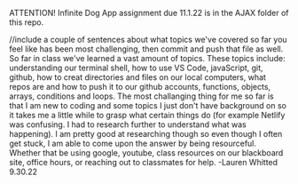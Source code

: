 ATTENTION! Infinite Dog App assignment due 11.1.22 is in the AJAX folder of this repo. 

//include a couple of sentences about what topics we've covered so far you feel like has been most challenging, then commit and push that file as well.
So far in class we've learned a vast amount of topics. These topics include: understanding our terminal shell, how to use VS Code, javaScript, git, github, how to creat directories and files on our local computers, what repos are and how to push it to our github accounts, functions, objects, arrays, conditions and loops. 
The most challanging thing for me so far is that I am new to coding and some topics I just don't have background on so it takes me  a little while to grasp what certain things do (for example Netlify was confusing. I had to research further to understand what was happening). I am pretty good at researching though so even though I often get stuck, I am able to come upon the answer by being resourceful. Whether that be using google, youtube, class resources on our blackboard site, office hours, or reaching out to classmates for help.
-Lauren Whitted 9.30.22